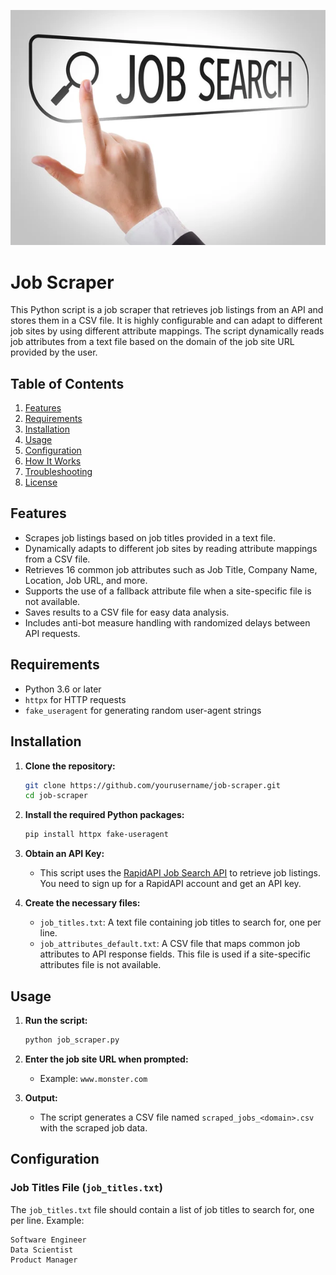 ![JobSearch](JobSearch.jpg)
# Job Scraper

This Python script is a job scraper that retrieves job listings from an API and stores them in a CSV file. It is highly configurable and can adapt to different job sites by using different attribute mappings. The script dynamically reads job attributes from a text file based on the domain of the job site URL provided by the user.

## Table of Contents

1. [Features](#features)
2. [Requirements](#requirements)
3. [Installation](#installation)
4. [Usage](#usage)
5. [Configuration](#configuration)
6. [How It Works](#how-it-works)
7. [Troubleshooting](#troubleshooting)
8. [License](#license)

## Features

- Scrapes job listings based on job titles provided in a text file.
- Dynamically adapts to different job sites by reading attribute mappings from a CSV file.
- Retrieves 16 common job attributes such as Job Title, Company Name, Location, Job URL, and more.
- Supports the use of a fallback attribute file when a site-specific file is not available.
- Saves results to a CSV file for easy data analysis.
- Includes anti-bot measure handling with randomized delays between API requests.

## Requirements

- Python 3.6 or later
- `httpx` for HTTP requests
- `fake_useragent` for generating random user-agent strings

## Installation

1. **Clone the repository:**
    ```bash
    git clone https://github.com/yourusername/job-scraper.git
    cd job-scraper
    ```

2. **Install the required Python packages:**
    ```bash
    pip install httpx fake-useragent
    ```

3. **Obtain an API Key:**
    - This script uses the [RapidAPI Job Search API](https://rapidapi.com/letscrape-6bRBa3QguO5/api/job-search) to retrieve job listings. You need to sign up for a RapidAPI account and get an API key.

4. **Create the necessary files:**
    - `job_titles.txt`: A text file containing job titles to search for, one per line.
    - `job_attributes_default.txt`: A CSV file that maps common job attributes to API response fields. This file is used if a site-specific attributes file is not available.

## Usage

1. **Run the script:**
    ```bash
    python job_scraper.py
    ```

2. **Enter the job site URL when prompted:**
    - Example: `www.monster.com`

3. **Output:**
    - The script generates a CSV file named `scraped_jobs_<domain>.csv` with the scraped job data.

## Configuration

### Job Titles File (`job_titles.txt`)

The `job_titles.txt` file should contain a list of job titles to search for, one per line. Example:

```plaintext
Software Engineer
Data Scientist
Product Manager
